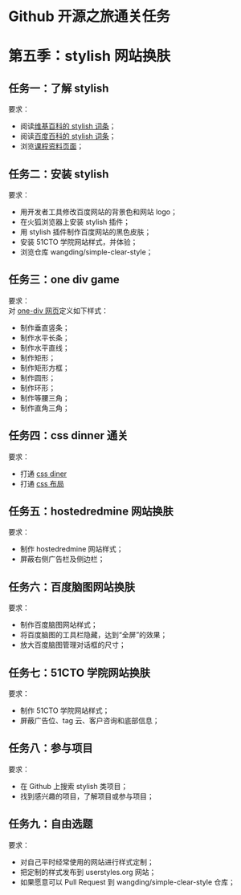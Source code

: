 # Github 开源之旅通关任务

# 第五季：stylish 网站换肤

## 任务一：了解 stylish

要求：
- 阅读[维基百科的 stylish 词条][wikipedia_stylish]；  
- 阅读[百度百科的 stylish 词条][baidu_stylish]；  
- 浏览[课程资料页面](README.md#第五季stylish-网站换肤)；  

## 任务二：安装 stylish

要求：
- 用开发者工具修改百度网站的背景色和网站 logo；  
- 在火狐浏览器上安装 stylish 插件；  
- 用 stylish 插件制作百度网站的黑色皮肤；  
- 安装 51CTO 学院网站样式，并体验；
- 浏览仓库 wangding/simple-clear-style；

## 任务三：one div game

要求：  
对 [one-div 网页]定义如下样式：  
- 制作垂直竖条；
- 制作水平长条；
- 制作水平直线；
- 制作矩形；
- 制作矩形方框；
- 制作圆形；
- 制作环形；
- 制作等腰三角；
- 制作直角三角；

## 任务四：css dinner 通关

要求：
- 打通 [css diner]  
- 打通 [css 布局]  

## 任务五：hostedredmine 网站换肤

要求：
- 制作 hostedredmine 网站样式；
- 屏蔽右侧广告栏及侧边栏；

## 任务六：百度脑图网站换肤

要求：
- 制作百度脑图网站样式；
- 将百度脑图的工具栏隐藏，达到“全屏”的效果；
- 放大百度脑图管理对话框的尺寸；

## 任务七：51CTO 学院网站换肤

要求：
- 制作 51CTO 学院网站样式；
- 屏蔽广告位、tag 云、客户咨询和底部信息；

## 任务八：参与项目

要求：
- 在 Github 上搜索 stylish 类项目；
- 找到感兴趣的项目，了解项目或参与项目；

## 任务九：自由选题

要求：
- 对自己平时经常使用的网站进行样式定制；
- 把定制的样式发布到 userstyles.org 网站；
- 如果愿意可以 Pull Request 到 wangding/simple-clear-style 仓库；


<!-- 本页面的一些链接 -->
[wikipedia_stylish]: https://en.wikipedia.org/wiki/Stylish
[baidu_stylish]: http://baike.baidu.com/link?url=2KfSbd2DbiAPj1QLBxsYcSTPcMD1hoy2geCdlkZ7vitXi7aZNKqdl1SKxZ3qUml_Wat4dmgoy3tuQJ5OJpZ0Zq
[css 布局]: http://zh.learnlayout.com/
[css diner]: http://flukeout.github.io/
[one-div 网页]: http://sample.wangding.in/web/one-div.html